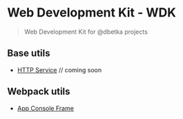 # Web Development Kit - WDK

> Web Development Kit for @dbetka projects

Base utils
-----------

* [HTTP Service](docs/http-service.md) // coming soon


Webpack utils
--------------

* [App Console Frame](docs/app-console-frame.md)
